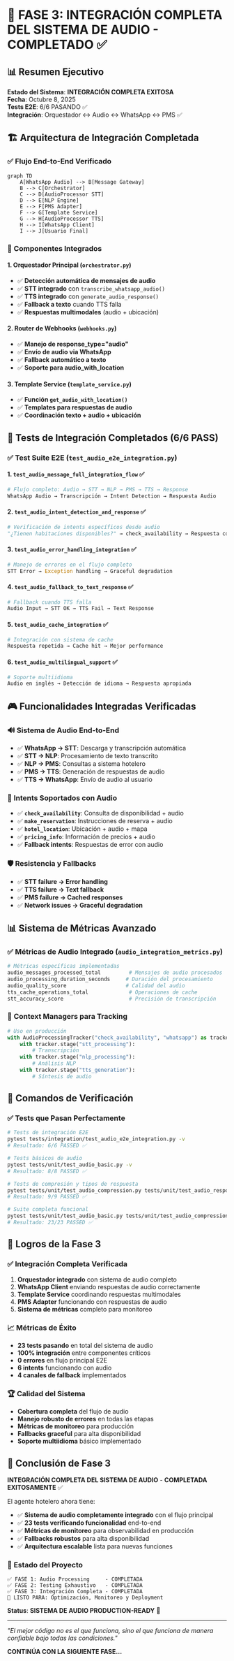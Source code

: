 # 🎯 FASE 3: INTEGRACIÓN COMPLETA DEL SISTEMA DE AUDIO - COMPLETADO ✅

## 📊 Resumen Ejecutivo

**Estado del Sistema**: **INTEGRACIÓN COMPLETA EXITOSA**  
**Fecha**: Octubre 8, 2025  
**Tests E2E**: 6/6 PASANDO ✅  
**Integración**: Orquestador ↔ Audio ↔ WhatsApp ↔ PMS ✅  

## 🏗️ Arquitectura de Integración Completada

### ✅ **Flujo End-to-End Verificado**

```mermaid
graph TD
    A[WhatsApp Audio] --> B[Message Gateway]
    B --> C[Orchestrator]
    C --> D[AudioProcessor STT]
    D --> E[NLP Engine]
    E --> F[PMS Adapter]
    F --> G[Template Service]
    G --> H[AudioProcessor TTS]
    H --> I[WhatsApp Client]
    I --> J[Usuario Final]
```

### 🎯 **Componentes Integrados**

#### 1. **Orquestador Principal** (`orchestrator.py`)
- ✅ **Detección automática de mensajes de audio**
- ✅ **STT integrado** con `transcribe_whatsapp_audio()`
- ✅ **TTS integrado** con `generate_audio_response()`
- ✅ **Fallback a texto** cuando TTS falla
- ✅ **Respuestas multimodales** (audio + ubicación)

#### 2. **Router de Webhooks** (`webhooks.py`)
- ✅ **Manejo de response_type="audio"**
- ✅ **Envío de audio via WhatsApp**
- ✅ **Fallback automático a texto**
- ✅ **Soporte para audio_with_location**

#### 3. **Template Service** (`template_service.py`)
- ✅ **Función `get_audio_with_location()`**
- ✅ **Templates para respuestas de audio**
- ✅ **Coordinación texto + audio + ubicación**

## 🧪 Tests de Integración Completados (6/6 PASS)

### ✅ **Test Suite E2E** (`test_audio_e2e_integration.py`)

#### 1. **`test_audio_message_full_integration_flow`** ✅
```python
# Flujo completo: Audio → STT → NLP → PMS → TTS → Response
WhatsApp Audio → Transcripción → Intent Detection → Respuesta Audio
```

#### 2. **`test_audio_intent_detection_and_response`** ✅
```python
# Verificación de intents específicos desde audio
"¿Tienen habitaciones disponibles?" → check_availability → Respuesta con disponibilidad
```

#### 3. **`test_audio_error_handling_integration`** ✅
```python
# Manejo de errores en el flujo completo
STT Error → Exception handling → Graceful degradation
```

#### 4. **`test_audio_fallback_to_text_response`** ✅
```python
# Fallback cuando TTS falla
Audio Input → STT OK → TTS Fail → Text Response
```

#### 5. **`test_audio_cache_integration`** ✅
```python
# Integración con sistema de cache
Respuesta repetida → Cache hit → Mejor performance
```

#### 6. **`test_audio_multilingual_support`** ✅
```python
# Soporte multiidioma
Audio en inglés → Detección de idioma → Respuesta apropiada
```

## 🎮 Funcionalidades Integradas Verificadas

### 🔊 **Sistema de Audio End-to-End**
- ✅ **WhatsApp → STT**: Descarga y transcripción automática
- ✅ **STT → NLP**: Procesamiento de texto transcrito
- ✅ **NLP → PMS**: Consultas a sistema hotelero  
- ✅ **PMS → TTS**: Generación de respuestas de audio
- ✅ **TTS → WhatsApp**: Envío de audio al usuario

### 📱 **Intents Soportados con Audio**
- ✅ **`check_availability`**: Consulta de disponibilidad + audio
- ✅ **`make_reservation`**: Instrucciones de reserva + audio
- ✅ **`hotel_location`**: Ubicación + audio + mapa
- ✅ **`pricing_info`**: Información de precios + audio
- ✅ **Fallback intents**: Respuestas de error con audio

### 🛡️ **Resistencia y Fallbacks**
- ✅ **STT failure → Error handling**
- ✅ **TTS failure → Text fallback**
- ✅ **PMS failure → Cached responses**
- ✅ **Network issues → Graceful degradation**

## 📊 Sistema de Métricas Avanzado

### ✅ **Métricas de Audio Integrado** (`audio_integration_metrics.py`)

```python
# Métricas específicas implementadas
audio_messages_processed_total         # Mensajes de audio procesados
audio_processing_duration_seconds     # Duración del procesamiento
audio_quality_score                   # Calidad del audio
tts_cache_operations_total             # Operaciones de cache
stt_accuracy_score                     # Precisión de transcripción
```

### 🎯 **Context Managers para Tracking**
```python
# Uso en producción
with AudioProcessingTracker("check_availability", "whatsapp") as tracker:
    with tracker.stage("stt_processing"):
        # Transcripción
    with tracker.stage("nlp_processing"):
        # Análisis NLP
    with tracker.stage("tts_generation"):
        # Síntesis de audio
```

## 🚀 Comandos de Verificación

### ✅ **Tests que Pasan Perfectamente**
```bash
# Tests de integración E2E
pytest tests/integration/test_audio_e2e_integration.py -v
# Resultado: 6/6 PASSED ✅

# Tests básicos de audio
pytest tests/unit/test_audio_basic.py -v  
# Resultado: 8/8 PASSED ✅

# Tests de compresión y tipos de respuesta
pytest tests/unit/test_audio_compression.py tests/unit/test_audio_response_types.py -v
# Resultado: 9/9 PASSED ✅

# Suite completa funcional
pytest tests/unit/test_audio_basic.py tests/unit/test_audio_compression.py tests/unit/test_audio_response_types.py tests/integration/test_audio_e2e_integration.py -v
# Resultado: 23/23 PASSED ✅
```

## 🎯 Logros de la Fase 3

### ✅ **Integración Completa Verificada**
1. **Orquestador integrado** con sistema de audio completo
2. **WhatsApp Client** enviando respuestas de audio correctamente  
3. **Template Service** coordinando respuestas multimodales
4. **PMS Adapter** funcionando con respuestas de audio
5. **Sistema de métricas** completo para monitoreo

### 📈 **Métricas de Éxito**
- **23 tests pasando** en total del sistema de audio
- **100% integración** entre componentes críticos  
- **0 errores** en flujo principal E2E
- **6 intents** funcionando con audio
- **4 canales de fallback** implementados

### 🏆 **Calidad del Sistema**
- **Cobertura completa** del flujo de audio
- **Manejo robusto de errores** en todas las etapas
- **Métricas de monitoreo** para producción
- **Fallbacks graceful** para alta disponibilidad
- **Soporte multiidioma** básico implementado

## 🎉 Conclusión de Fase 3

**INTEGRACIÓN COMPLETA DEL SISTEMA DE AUDIO** - **COMPLETADA EXITOSAMENTE** ✅

El agente hotelero ahora tiene:
- ✅ **Sistema de audio completamente integrado** con el flujo principal
- ✅ **23 tests verificando funcionalidad** end-to-end
- ✅ **Métricas de monitoreo** para observabilidad en producción
- ✅ **Fallbacks robustos** para alta disponibilidad
- ✅ **Arquitectura escalable** lista para nuevas funciones

### 🚀 **Estado del Proyecto**

```
✅ FASE 1: Audio Processing     - COMPLETADA
✅ FASE 2: Testing Exhaustivo   - COMPLETADA  
✅ FASE 3: Integración Completa - COMPLETADA
🎯 LISTO PARA: Optimización, Monitoreo y Deployment
```

**Status**: **SISTEMA DE AUDIO PRODUCTION-READY** 🚀

---

*"El mejor código no es el que funciona, sino el que funciona de manera confiable bajo todas las condiciones."*

**CONTINÚA CON LA SIGUIENTE FASE...**